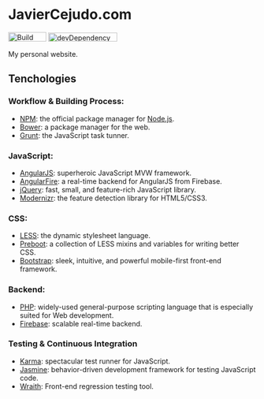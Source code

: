 # JavierCejudo.com

[<img src="https://api.travis-ci.org/javiercejudo/javiercejudo.com.png?branch=master" alt="Build Status" width="77" height="19"/>](https://travis-ci.org/javiercejudo/javiercejudo.com)
[<img src="https://david-dm.org/javiercejudo/javiercejudo.com/dev-status.png" alt="devDependency Status" width="140" height="18"/>](https://david-dm.org/javiercejudo/javiercejudo.com#info=devDependencies)

My personal website.

## Tenchologies

### Workflow & Building Process:

- [NPM](https://npmjs.org/): the official package manager for
[Node.js](http://nodejs.org/).
- [Bower](http://bower.io/): a package manager for the web.
- [Grunt](http://gruntjs.com/): the JavaScript task tunner.

### JavaScript:

- [AngularJS](http://angularjs.org/): superheroic JavaScript MVW framework.
- [AngularFire](http://angularfire.com/): a real-time backend for AngularJS
from Firebase.
- [jQuery](http://jquery.com/): fast, small, and feature-rich JavaScript
library.
- [Modernizr](http://modernizr.com/): the feature detection library for
HTML5/CSS3.

### CSS:
- [LESS](http://lesscss.org/): the dynamic stylesheet language.
- [Preboot](http://getpreboot.com/): a collection of LESS mixins and
variables for writing better CSS.
- [Bootstrap](http://getbootstrap.com/): sleek, intuitive, and powerful
mobile-first front-end framework.

### Backend:

- [PHP](http://php.net/): widely-used general-purpose scripting language that
is especially suited for Web development.
- [Firebase](https://www.firebase.com/): scalable real-time backend.

### Testing & Continuous Integration
- [Karma](http://karma-runner.github.io/): spectacular test runner for
JavaScript.
- [Jasmine](http://pivotal.github.io/jasmine/): behavior-driven development
framework for testing JavaScript code.
- [Wraith](https://github.com/BBC-News/wraith): Front-end regression testing tool.